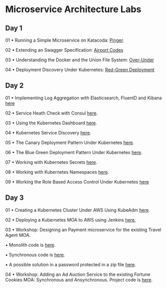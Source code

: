 # Microservice Architecture Labs

## Day 1

01 •  Running a Simple Microservice on Katacoda: [Pinger](https://github.com/reselbob/pinger).

02 •  Extending an Swagger Specification: [Airport Codes](./airport-codes/readme.md)

03 •  Understanding the Docker and the Union File System: [Over-Under](https://github.com/reselbob/dockerdemos/tree/master/overunder)

04 •  Deployment Discovery Under Kubernetes: [Red-Green Deployment](https://github.com/reselbob/k8sdemos/tree/master/deployment-discovery-red-green)


## Day 2

01 •  Implementing Log Aggregation with Elasticsearch, FluentD and Kibana [here](https://github.com/reselbob/dockerdemos/tree/master/travelagent)

02 •  Service Heath Check with Consul [here](./consul/readme.md).

03  • Using the Kubernetes Dashboard [here](./k8s-dashboard/readme.md).

04 •  Kubernetes Service Discovery [here](https://github.com/reselbob/innosoft/tree/master/microservices-architecture/04-service-discovery-k8s).

05 •  The Canary Deployment Pattern Under Kubernetes [here](https://github.com/reselbob/k8sdemos/tree/master/canary-deployment).

06 •  The Blue Green Deployment Pattern Under Kubernetes [here](https://github.com/reselbob/k8sdemos/tree/master/blue-green-deployment).

07 • Working with Kubernetes Secrets [here](https://github.com/reselbob/innosoft/blob/master/microservices-architecture/supplemental/labs/02-kubernetes-secrets/README.md).

08 • Working with Kubernetes Namespaces [here](./namespaces/readme.md).

09 • Working the Role Based Access Control Under Kubernetes [here](https://github.com/reselbob/k8sdemos/tree/master/rbac)

## Day 3

01 •  Creating a Kubernetes Cluster Under AWS Using KubeAdm [here](jenkins-k8s-aws-deployment/kubeadm.md).

02 •  Deploying a Kubernetes MOA to AWS using Jenkins [here](jenkins-k8s-aws-deployment/readme.md),

03 • Workshop: Designing an Payment microservice for the existing Travel Agent MOA.

   • Monolith code is [here](https://github.com/reselbob/travelagent/tree/master/monolith).
   
   • Synchronous code is [here](https://github.com/reselbob/travelagent/tree/master/sync).
   
   • A possible solution in a password protected  in a zip file [here](./payments/payments.zip).

04 • Workshop: Adding an Ad Auction Service to the existing Fortune Cookies MOA: Synchronous and Ansynchronous. Project code is [here](https://github.com/reselbob/fortune-cookies).